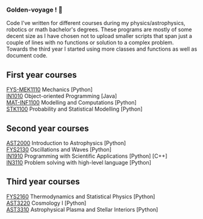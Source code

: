 ### Golden-voyage ! :milky_way:
Code I've written for different courses during my physics/astrophysics, robotics or math bachelor's degrees. These programs are mostly of some decent size as I have chosen not to upload smaller scripts that span just a couple of lines with no functions or solution to a complex problem.\
Towards the third year I started using more classes and functions as well as document code. 

## First year courses
[FYS-MEK1110] Mechanics [Python]\
[IN1010] Object-oriented Programming [Java]\
[MAT-INF1100] Modelling and Computations [Python]\
[STK1100] Probability and Statistical Modelling [Python]

## Second year courses
[AST2000] Introduction to Astrophysics [Python]\
[FYS2130] Oscillations and Waves [Python]\
[IN1910] Programming with Scientific Applications [Python] [C++]\
[IN3110] Problem solving with high-level language [Python]

## Third year courses
[FYS2160] Thermodynamics and Statistical Physics [Python]\
[AST3220] Cosmology I [Python]\
[AST3310] Astrophysical Plasma and Stellar Interiors  [Python]



[MAT-INF1100]: https://github.com/Alexanderamiri/Golden-voyage/tree/master/MAT-INF1100
[STK1100]: https://github.com/Alexanderamiri/Golden-voyage/tree/master/STK1100
[IN1010]: https://github.com/Alexanderamiri/Golden-voyage/tree/master/IN1010
[IN1910]: https://github.com/Alexanderamiri/Golden-voyage/tree/master/IN1910
[IN3110]: https://github.com/Alexanderamiri/Golden-voyage/tree/master/IN3110
[FYS-MEK1110]: https://github.com/Alexanderamiri/Golden-voyage/tree/master/FYS-MEK1110
[FYS2130]: https://github.com/Alexanderamiri/Golden-voyage/tree/master/
[FYS2160]: https://github.com/Alexanderamiri/Golden-voyage/tree/master/FYS2160
[AST2000]: https://github.com/Alexanderamiri/Golden-voyage/tree/master/AST2000
[AST3220]: https://github.com/Alexanderamiri/Golden-voyage/tree/master/AST3220
[AST3310]: https://github.com/Alexanderamiri/Golden-voyage/tree/master/AST3310
